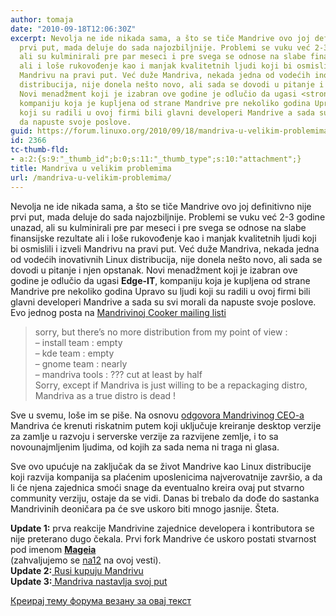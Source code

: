```yaml
---
author: tomaja
date: "2010-09-18T12:06:30Z"
excerpt: Nevolja ne ide nikada sama, a što se tiče Mandrive ovo joj definitivno nije
  prvi put, mada deluje do sada najozbiljnije. Problemi se vuku već 2-3 godine unazad,
  ali su kulminirali pre par meseci i pre svega se odnose na slabe finansijske rezultate
  ali i loše rukovođenje kao i manjak kvalitetnih ljudi koji bi osmislili i izveli
  Mandrivu na pravi put. Već duže Mandriva, nekada jedna od vodećih inovativnih Linux
  distribucija, nije donela nešto novo, ali sada se dovodi u pitanje i njen opstanak.
  Novi menadžment koji je izabran ove godine je odlučio da ugasi <strong>Edge-IT</strong>,
  kompaniju koja je kupljena od strane Mandrive pre nekoliko godina Upravo su ljudi
  koji su radili u ovoj firmi bili glavni developeri Mandrive a sada su svi morali
  da napuste svoje poslove.
guid: https://forum.linuxo.org/2010/09/18/mandriva-u-velikim-problemima/
id: 2366
tc-thumb-fld:
- a:2:{s:9:"_thumb_id";b:0;s:11:"_thumb_type";s:10:"attachment";}
title: Mandriva u velikim problemima
url: /mandriva-u-velikim-problemima/
---
```

Nevolja ne ide nikada sama, a što se tiče Mandrive ovo joj definitivno nije prvi put, mada deluje do sada najozbiljnije. Problemi se vuku već 2-3 godine unazad, ali su kulminirali pre par meseci i pre svega se odnose na slabe finansijske rezultate ali i loše rukovođenje kao i manjak kvalitetnih ljudi koji bi osmislili i izveli Mandrivu na pravi put. Već duže Mandriva, nekada jedna od vodećih inovativnih Linux distribucija, nije donela nešto novo, ali sada se dovodi u pitanje i njen opstanak. Novi menadžment koji je izabran ove godine je odlučio da ugasi **Edge-IT**, kompaniju koja je kupljena od strane Mandrive pre nekoliko godina Upravo su ljudi koji su radili u ovoj firmi bili glavni developeri Mandrive a sada su svi morali da napuste svoje poslove. Evo jednog posta na [Mandrivinoj Cooker mailing listi](http://archives.mandrivalinux.org/cooker/2010-09/msg00164.php)

> sorry, but there&#8217;s no more distribution from my point of view :  
> &#8211; install team : empty  
> &#8211; kde team : empty  
> &#8211; gnome team : nearly  
> &#8211; mandriva tools : ??? cut at least by half  
> Sorry, except if Mandriva is just willing to be a repackaging distro,  
> Mandriva as a true distro is dead !

Sve u svemu, loše im se piše. Na osnovu [odgovora Mandrivinog CEO-a](https://qa.mandriva.com/show_bug.cgi?id=60936#c11) Mandriva će krenuti riskatnim putem koji uključuje kreiranje desktop verzije za zamlje u razvoju i serverske verzije za razvijene zemlje, i to sa novounajmljenim ljudima, od kojih za sada nema ni traga ni glasa.

Sve ovo upućuje na zaključak da se život Mandrive kao Linux distribucije koji razvija kompanija sa plaćenim uposlenicima najverovatnije završio, a da li će njena zajednica smoći snage da eventualno kreira ovaj put stvarno community verziju, ostaje da se vidi. Danas bi trebalo da dođe do sastanka Mandrivinih deoničara pa će sve uskoro biti mnogo jasnije. Šteta.

<div class="status-box">
  <strong>Update 1:</strong> prva reakcije Mandrivine zajednice developera i kontributora se nije preterano dugo čekala. Prvi fork Mandrive će uskoro postati stvarnost pod imenom <strong><a href="http://mageia.org">Mageia</a></strong><br />(zahvaljujemo se <a href="http://www.linuxo.org/users/na12">na12</a> na ovoj vesti).
</div>

<div class="status-box">
  <strong>Update 2:</strong><a href="http://www.linuxo.org/content/rusi-kupuju-mandrivu"> Rusi kupuju Mandrivu</a>
</div>

<div class="status-box">
  <strong>Update 3:</strong><a href="http://www.linuxo.org/content/mandriva-nastavlja-svoj-put"> Mandriva nastavlja svoj put</a>
</div>

[Креирај тему форума везану за овај текст](https://linuxo.org/nova-tema-na-forumu/?se_pid=2366)